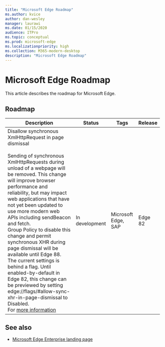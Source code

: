 ```yaml
---
title: "Microsoft Edge Roadmap"
ms.author: kvice
author: dan-wesley
manager: laurawi
ms.date: 01/15/2020
audience: ITPro
ms.topic: conceptual
ms.prod: microsoft-edge
ms.localizationpriority: high
ms.collection: M365-modern-desktop
description: "Microsoft Edge Roadmap"
---
```


# Microsoft Edge Roadmap

This article describes the roadmap for Microsoft Edge.

## Roadmap

| Description | Status | Tags | Release |
|--|--|--|--|
| Disallow synchronous XmlHttpRequest in page dismissal<br> <br> Sending of synchronous XmlHttpRequests during unload of a webpage will be removed. This change will improve browser performance and reliability, but may impact web applications that have not yet been updated to use more modern web APIs including sendBeacon and fetch.<br>Group Policy to disable this change and permit synchronous XHR during page dismissal will be available until Edge 88.<br> The current settings is behind a flag. Until enabled-by-default in Edge 82, this change can be previewed by setting edge://flags/#allow-sync-xhr-in-page-dismissal to Disabled.<br>For [more information](https://docs.microsoft.com/microsoft-edge/web-platform/site-impacting-changes) | In development      |  Microsoft Edge, SAP    | Edge 82       |

## See also

- [Microsoft Edge Enterprise landing page](https://aka.ms/EdgeEnterprise)
